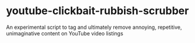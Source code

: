 # youtube-clickbait-rubbish-scrubber
An experimental script to tag and ultimately remove annoying, repetitive, unimaginative content on YouTube video listings
